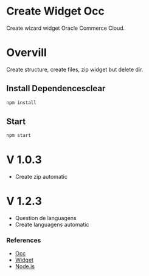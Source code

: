# Create Widget Occ

Create wizard widget Oracle Commerce Cloud.

# Overvill
Create structure, create files, zip widget but delete dir.

## Install Dependencesclear

~~~javascript
npm install
~~~
## Start
~~~javascript
npm start
~~~
# V 1.0.3

* Create zip automatic

# V 1.2.3

* Question de languagens
* Create languagens automatic

### References
* [Occ](https://docs.oracle.com/en/)
* [Widget](https://docs.oracle.com/cd/E93106_01/Cloud.18A/WidgetDev/html/s0301createawidget01.html)
* [Node.js](https://nodejs.org)
